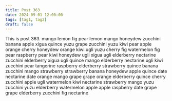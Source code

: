 ```yaml
---
title: Post 363
date: 2024-09-01 12:00:00
tags: [tag1, tag2]
draft: false
---
```

This is post 363.
mango
lemon
fig
pear
lemon
mango
honeydew
zucchini
banana
apple
xigua
quince
yuzu
grape
zucchini
yuzu
kiwi
pear
apple
orange
cherry
honeydew
orange
kiwi
ugli
yuzu
cherry
fig
watermelon
fig
pear
raspberry
pear
kiwi
honeydew
ugli
xigua
ugli
elderberry
nectarine
zucchini
elderberry
xigua
ugli
quince
mango
elderberry
nectarine
ugli
kiwi
zucchini
pear
tangerine
raspberry
elderberry
strawberry
quince
banana
zucchini
mango
strawberry
strawberry
banana
honeydew
apple
quince
date
nectarine
date
orange
mango
grape
grape
orange
elderberry
quince
cherry
zucchini
apple
ugli
watermelon
kiwi
nectarine
strawberry
mango
yuzu
zucchini
yuzu
elderberry
watermelon
apple
apple
raspberry
date
grape
grape
elderberry
zucchini
fig
nectarine
